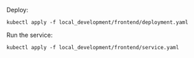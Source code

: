 Deploy:
```
kubectl apply -f local_development/frontend/deployment.yaml
```
Run the service:
```
kubectl apply -f local_development/frontend/service.yaml
```